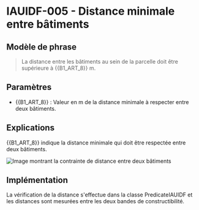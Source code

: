 # IAUIDF-005 - Distance minimale entre bâtiments

## Modèle de phrase

> La distance entre les bâtiments au sein de la parcelle doit être supérieure à {{B1_ART_8}} m.

## Paramètres
*  {{B1_ART_8}} : Valeur en m de la distance minimale à respecter entre deux bâtiments.


## Explications

{{B1_ART_8}} indique la distance minimale qui doit être respectée entre deux bâtiments.

![Image montrant la contrainte de distance entre deux bâtiments](./../master/img/rules/IAUIDF/IAUIDF-005.png)

## Implémentation

La vérification de la distance s'effectue dans la classe PredicateIAUIDF et les distances sont mesurées entre les deux bandes de constructibilité.
